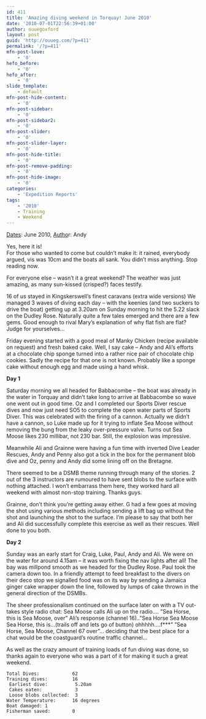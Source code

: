```yaml
---
id: 411
title: 'Amazing diving weekend in Torquay! June 2010'
date: '2010-07-01T22:56:39+01:00'
author: ouuegoxford
layout: post
guid: 'http://ouueg.com/?p=411'
permalink: '/?p=411'
mfn-post-love:
    - '0'
hefo_before:
    - '0'
hefo_after:
    - '0'
slide_template:
    - default
mfn-post-hide-content:
    - '0'
mfn-post-sidebar:
    - '0'
mfn-post-sidebar2:
    - '0'
mfn-post-slider:
    - '0'
mfn-post-slider-layer:
    - '0'
mfn-post-hide-title:
    - '0'
mfn-post-remove-padding:
    - '0'
mfn-post-hide-image:
    - '0'
categories:
    - 'Expedition Reports'
tags:
    - '2010'
    - Training
    - Weekend
---
```


<span style="text-decoration: underline;">Dates</span>: June 2010, <span style="text-decoration: underline;">Autho</span>r: Andy

Yes, here it is!  
For those who wanted to come but couldn’t make it: it rained, everybody argued, vis was 10cm and the boats all sank. You didn’t miss anything. Stop reading now.

For everyone else – wasn’t it a great weekend? The weather was just amazing, as many sun-kissed (crisped?) faces testify.

16 of us stayed in Kingskerswell’s finest caravans (extra wide versions) We managed 3 waves of diving each day – with the keenies (and two suckers to drive the boat) getting up at 3.20am on Sunday morning to hit the 5.22 slack on the Dudley Rose. Naturally quite a few tales emerged and there are a few gems. Good enough to rival Mary’s explanation of why flat fish are flat? Judge for yourselves…

Friday evening started with a good meal of Manky Chicken (recipe available on request) and fresh baked cake. Well, I say cake – Andy and Ali’s efforts at a chocolate chip sponge turned into a rather nice pair of chocolate chip cookies. Sadly the recipe for that one is not known. Probably like a sponge cake without enough egg and made using a hand whisk.

**Day 1**

Saturday morning we all headed for Babbacombe – the boat was already in the water in Torquay and didn’t take long to arrive at Babbacombe so wave one went out in good time. Oz and I completed our Sports Diver rescue dives and now just need SO5 to complete the open water parts of Sports Diver. This was celebrated with the firing of a cannon. Actually we didn’t have a cannon, so Luke made up for it trying to inflate Sea Moose without removing the bung from the leaky over-pressure valve. Turns out Sea Moose likes 230 millibar, not 230 bar. Still, the explosion was impressive.

Meanwhile Ali and Grainne were having a fun time with inverted Dive Leader Rescues, Andy and Penny also got a tick in the box for the permanent blob dive and Oz, penny and Andy did some lining off on the Bretagne.

There seemed to be a DSMB theme running through many of the stories. 2 out of the 3 instructors are rumoured to have sent blobs to the surface with nothing attached. I won’t embarrass them here, they worked hard all weekend with almost non-stop training. Thanks guys.

Grainne, don’t think you’re getting away either. G had a few goes at moving the shot using various methods including sending a lift bag up without the shot and launching the shot to the surface. I’m please to say that both her and Ali did successfully complete this exercise as well as their rescues. Well done to you both.

**Day 2**

Sunday was an early start for Craig, Luke, Paul, Andy and Ali. We were on the water for around 4.15am – it was worth fixing the nav lights after all! The bay was millpond smooth as we headed for the Dudley Rose. Paul took the camera down too. In a friendly attempt to feed breakfast to the divers on their deco stop we signalled food was on its way by sending a Jamaica ginger cake wrapper down the line, followed by lumps of cake thrown in the general direction of the DSMBs.

The sheer professionalism continued on the surface later on with a TV out-takes style radio chat: Sea Moose calls Ali up on the radio…. ”Sea Horse, this is Sea Moose, over” Ali’s response (channel 16)..”Sea Horse Sea Moose Sea Horse, this is…(trails off and lets go of button) ohhhhh….f\*\*\*” ”Sea Horse, Sea Moose, Channel 67 over”… deciding that the best place for a chat would be the coastguard’s routine traffic channel…

As well as the crazy amount of training loads of fun diving was done, so thanks again to everyone who was a part of it for making it such a great weekend.

```
Total Dives:            62 
Training dives:         16
 Earliest dive:          5.20am
 Cakes eaten:            3
 Loose blobs collected:  3 
Water Temperature:      16 degrees 
Boat damaged: 1 
Fisherman saved:        0
```